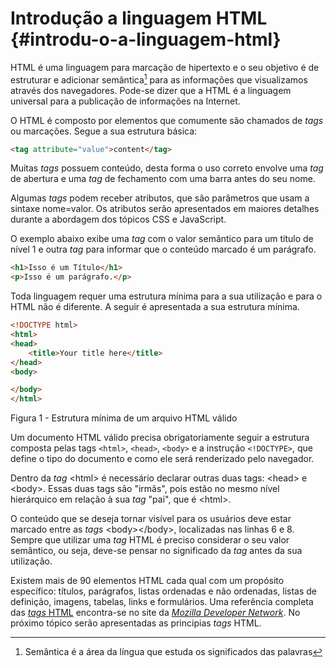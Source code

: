 # Introdução a linguagem HTML {#introdu-o-a-linguagem-html}

HTML é uma linguagem para marcação de hipertexto e o seu objetivo é de estruturar e adicionar semântica[^1] para as informações que visualizamos através dos navegadores. Pode-se dizer que a HTML é a linguagem universal para a publicação de informações na Internet.

O HTML é composto por elementos que comumente são chamados de _tags_ ou marcações. Segue a sua estrutura básica:

```html
<tag attribute="value">content</tag>
```

Muitas _tags_ possuem conteúdo, desta forma o uso correto envolve uma _tag_ de abertura e uma _tag_ de fechamento com uma barra antes do seu nome.

Algumas _tags_ podem receber atributos, que são parâmetros que usam a sintaxe nome=valor. Os atributos serão apresentados em maiores detalhes durante a abordagem dos tópicos CSS e JavaScript.

O exemplo abaixo exibe uma _tag_ com o valor semântico para um título de nível 1 e outra _tag_ para informar que o conteúdo marcado é um parágrafo.

```html
<h1>Isso é um Título</h1>
<p>Isso é um parágrafo.</p>
```

Toda linguagem requer uma estrutura mínima para a sua utilização e para o HTML não é diferente. A seguir é apresentada a sua estrutura mínima.

```html
<!DOCTYPE html>
<html>
<head>
    <title>Your title here</title>
</head>
<body>

</body>
</html>
```

Figura 1 - Estrutura mínima de um arquivo HTML válido

Um documento HTML válido precisa obrigatoriamente seguir a estrutura composta pelas tags `<html>`, `<head>`, `<body>` e a instrução `<!DOCTYPE>`, que define o tipo do documento e como ele será renderizado pelo navegador.

Dentro da _tag_ &lt;html&gt; é necessário declarar outras duas tags: &lt;head&gt; e &lt;body&gt;. Essas duas tags são "irmãs", pois estão no mesmo nível hierárquico em relação à sua _tag_ "pai", que é &lt;html&gt;.

O conteúdo que se deseja tornar visível para os usuários deve estar marcado entre as _tags_ &lt;body&gt;&lt;/body&gt;, localizadas nas linhas 6 e 8. Sempre que utilizar uma _tag_ HTML é preciso considerar o seu valor semântico, ou seja, deve-se pensar no significado da _tag_ antes da sua utilização.

Existem mais de 90 elementos HTML cada qual com um propósito específico: títulos, parágrafos, listas ordenadas e não ordenadas, listas de definição, imagens, tabelas, links e formulários. Uma referência completa das [_tags_ HTML](https://developer.mozilla.org/en/docs/Web/HTML/Element) encontra-se no site da [_Mozilla Developer Network_](https://developer.mozilla.org/en-US/). No próximo tópico serão apresentadas as principias _tags_ HTML.

[^1]: Semântica é a área da língua que estuda os significados das palavras

